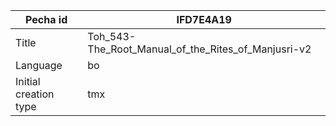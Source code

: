 |Pecha id | IFD7E4A19
| --- | --- 
|Title | Toh_543-The_Root_Manual_of_the_Rites_of_Manjusri-v2 
|Language | bo
|Initial creation type | tmx